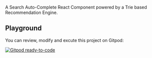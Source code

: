 A Search Auto-Complete React Component powered by a Trie based Recommendation Engine.

## Playground
You can review, modify and excute this project on Gitpod:


[![Gitpod ready-to-code](https://img.shields.io/badge/Gitpod-ready--to--code-blue?logo=gitpod)](https://gitpod.io/#https://github.com/hinaaman/react-trie-autocomplete)
